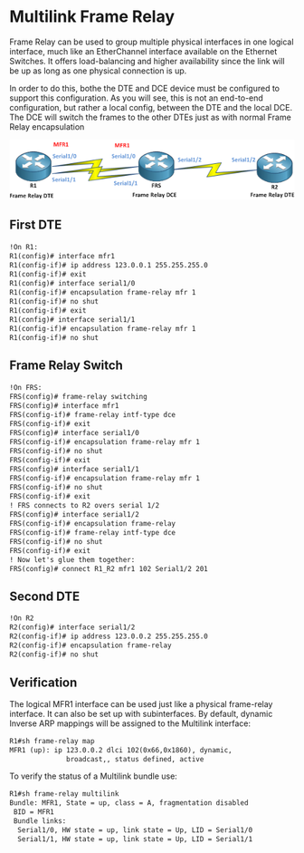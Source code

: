 # Multilink Frame Relay

Frame Relay can be used to group multiple physical interfaces in one logical interface, much like an EtherChannel interface available on the Ethernet Switches. It offers load-balancing and higher availability since the link will be up as long as one physical connection is up.

In order to do this, bothe the DTE and DCE device must be configured to support this configuration. As you will see, this is not an end-to-end configuration, but rather a local config, between the DTE and the local DCE. The DCE will switch the frames to the other DTEs just as with normal Frame Relay encapsulation

![MultiLink Frame Relay](../../../.gitbook/assets/FrameRelay-MFR.png)

## First DTE

```
!On R1:
R1(config)# interface mfr1
R1(config-if)# ip address 123.0.0.1 255.255.255.0
R1(config-if)# exit
R1(config)# interface serial1/0
R1(config-if)# encapsulation frame-relay mfr 1
R1(config-if)# no shut
R1(config-if)# exit
R1(config)# interface serial1/1
R1(config-if)# encapsulation frame-relay mfr 1
R1(config-if)# no shut
```

## Frame Relay Switch

```
!On FRS:
FRS(config)# frame-relay switching
FRS(config)# interface mfr1
FRS(config-if)# frame-relay intf-type dce
FRS(config-if)# exit
FRS(config)# interface serial1/0
FRS(config-if)# encapsulation frame-relay mfr 1
FRS(config-if)# no shut
FRS(config-if)# exit
FRS(config)# interface serial1/1
FRS(config-if)# encapsulation frame-relay mfr 1
FRS(config-if)# no shut
FRS(config-if)# exit
! FRS connects to R2 overs serial 1/2
FRS(config)# interface serial1/2
FRS(config-if)# encapsulation frame-relay
FRS(config-if)# frame-relay intf-type dce
FRS(config-if)# no shut
FRS(config-if)# exit
! Now let's glue them together:
FRS(config)# connect R1_R2 mfr1 102 Serial1/2 201
```

## Second DTE

```
!On R2
R2(config)# interface serial1/2
R2(config-if)# ip address 123.0.0.2 255.255.255.0
R2(config-if)# encapsulation frame-relay
R2(config-if)# no shut
```

## Verification

The logical MFR1 interface can be used just like a physical frame-relay interface. It can also be set up with subinterfaces. By default, dynamic Inverse ARP mappings will be assigned to the Multilink interface:

```
R1#sh frame-relay map
MFR1 (up): ip 123.0.0.2 dlci 102(0x66,0x1860), dynamic,
              broadcast,, status defined, active
```

To verify the status of a Multilink bundle use:

```
R1#sh frame-relay multilink 
Bundle: MFR1, State = up, class = A, fragmentation disabled
 BID = MFR1
 Bundle links:
  Serial1/0, HW state = up, link state = Up, LID = Serial1/0
  Serial1/1, HW state = up, link state = Up, LID = Serial1/1
```
